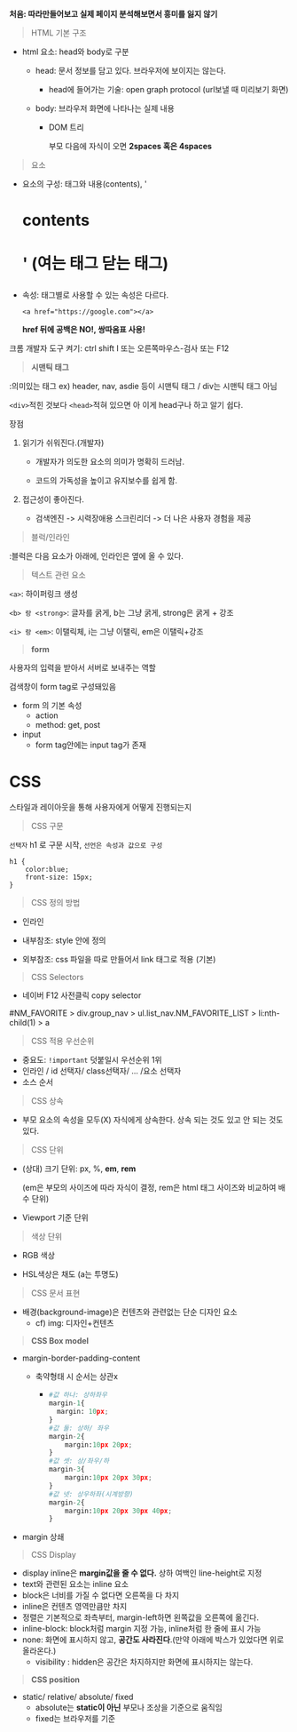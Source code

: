 **처음: 따라만들어보고 실제 페이지 분석해보면서 흥미를 잃지 않기**

> HTML 기본 구조

- html 요소: head와 body로 구분

  - head: 문서 정보를 담고 있다. 브라우저에 보이지는 않는다.

    - head에 들어가는 기술: open graph protocol (url보낼 때 미리보기 화면)

  - body: 브라우저 화면에 나타나는 실제 내용

    - DOM 트리

      부모 다음에 자식이 오면 **2spaces 혹은 4spaces**

> 요소

- 요소의 구성: 태그와 내용(contents), '<h1> contents <h1>' (여는 태그 닫는 태그)

- 속성: 태그별로 사용할 수 있는 속성은 다르다.

  `<a href="https://google.com"></a>`

  **href 뒤에 공백은 NO!, 쌍따옴표 사용!**



크롬 개발자 도구 켜기: ctrl shift I 또는 오른쪽마우스-검사 또는 F12

> **시맨틱 태그**

:의미있는 태그 ex) header, nav, asdie 등이 시맨틱 태그 / div는 시맨틱 태그 아님

`<div>`적힌 것보다 `<head>`적혀 있으면 아 이게 head구나 하고 알기 쉽다.

장점

1. 읽기가 쉬워진다.(개발자)

   - 개발자가 의도한 요소의 의미가 명확히 드러남.

   - 코드의 가독성을 높이고 유지보수를 쉽게 함.

2. 접근성이 좋아진다.

   - 검색엔진 -> 시력장애용 스크린리더 -> 더 나은 사용자 경험을 제공



> 블럭/인라인

:블럭은 다음 요소가 아래에, 인라인은 옆에 올 수 있다.

> 텍스트 관련 요소

`<a>`: 하이퍼링크 생성

`<b> 랑 <strong>`: 글자를 굵게, b는 그냥 굵게, strong은 굵게 + 강조

`<i> 랑 <em>`: 이탤릭체, i는 그냥 이탤릭, em은 이탤릭+강조

> **form**

사용자의 입력을 받아서 서버로 보내주는 역할

검색창이 form tag로 구성돼있음

- form 의 기본 속성
  - action
  - method: get, post
- input
  - form tag안에는 input tag가 존재

# CSS

스타일과 레이아웃을 통해 사용자에게 어떻게 진행되는지

> CSS 구문

`선택자` h1 로 구문 시작, `선언은 속성과 값으로 구성` 

```
h1 {
	color:blue;
	front-size: 15px; 
}
```

> CSS 정의 방법

- 인라인

- 내부참조: style 안에 정의

- 외부참조: css 파일을 따로 만들어서 link 태그로 적용 (기본)

  

> CSS Selectors

- 네이버 F12 사전클릭 copy selector

#NM_FAVORITE > div.group_nav > ul.list_nav.NM_FAVORITE_LIST > li:nth-child(1) > a

> CSS 적용 우선순위

- 중요도: `!important` 덧붙일시 우선순위 1위
- 인라인 / id 선택자/ class선택자/ ... /요소 선택자
- 소스 순서

> CSS 상속

- 부모 요소의 속성을 모두(X) 자식에게 상속한다. 상속 되는 것도 있고 안 되는 것도 있다.

> CSS 단위

- (상대) 크기 단위: px, %, **em**, **rem**

  (em은 부모의 사이즈에 따라 자식이 결정, rem은 html 태그 사이즈와 비교하여 배수 단위)

- Viewport 기준 단위

> 색상 단위

- RGB 색상

- HSL색상은 채도 (a는 투명도)

> CSS 문서 표현

- 배경(background-image)은 컨텐츠와 관련없는 단순 디자인 요소
  - cf) img: 디자인+컨텐츠

> **CSS Box model**

- margin-border-padding-content

  - 축약형태 시 순서는 상관x

    - ```python
      #값 하나: 상하좌우
      margin-1{
      	margin: 10px;
      }
      #값 둘: 상하/ 좌우
      margin-2{
          margin:10px 20px;
      }
      #값 셋: 상/좌우/하
      margin-3{
          margin:10px 20px 30px;
      }
      #값 넷: 상우하좌(시계방향)
      margin-2{
          margin:10px 20px 30px 40px;
      }
      ```

- margin 상쇄

> CSS Display

- display inline은 **margin값을 줄 수 없다.** 상하 여백인 line-height로 지정
- text와 관련된 요소는 inline 요소
- block은 너비를 가질 수 없다면 오른쪽을 다 차지
- inline은 컨텐츠 영역만큼만 차지
- 정렬은 기본적으로 좌측부터, margin-left하면 왼쪽값을 오른쪽에 옮긴다.
- inline-block: block처럼 margin 지정 가능, inline처럼 한 줄에 표시 가능
- none: 화면에 표시하지 않고, **공간도 사라진다**.(만약 아래에 박스가 있었다면 위로 올라온다.)
  - visibility : hidden은 공간은 차지하지만 화면에 표시하지는 않는다.

> **CSS position**

- static/ relative/ absolute/ fixed
  - absolute는 **static이 아닌** 부모나 조상을 기준으로 움직임
  - fixed는 브라우저를 기준
